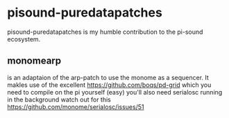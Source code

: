# pisound-puredatapatches
pisound-puredatapatches is my humble contribution to the pi-sound ecosystem.


## monomearp
is an adaptaion of the arp-patch to use the monome as a sequencer.
It makles use of the excellent https://github.com/boqs/pd-grid which you need to compile on the pi yourself (easy)
you'll also need serialosc running in the background
watch out for this https://github.com/monome/serialosc/issues/51


